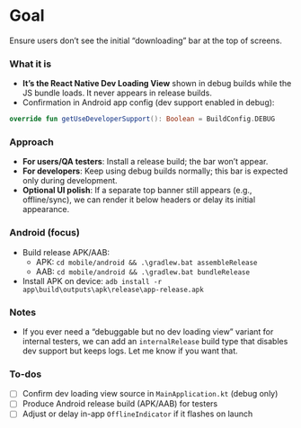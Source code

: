 <!-- 03cfc7dc-2b06-4f3f-acee-2923bf8c939e cea13096-9261-4600-a257-dc0ee602e2df -->
# Goal

Ensure users don’t see the initial “downloading” bar at the top of screens.

### What it is

- **It’s the React Native Dev Loading View** shown in debug builds while the JS bundle loads. It never appears in release builds.
- Confirmation in Android app config (dev support enabled in debug):
```16:30:mobile/android/app/src/main/java/com/foci/mobile/MainApplication.kt
override fun getUseDeveloperSupport(): Boolean = BuildConfig.DEBUG
```


### Approach

- **For users/QA testers**: Install a release build; the bar won’t appear.
- **For developers**: Keep using debug builds normally; this bar is expected only during development.
- **Optional UI polish**: If a separate top banner still appears (e.g., offline/sync), we can render it below headers or delay its initial appearance.

### Android (focus)

- Build release APK/AAB:
  - APK: `cd mobile/android && .\gradlew.bat assembleRelease`
  - AAB: `cd mobile/android && .\gradlew.bat bundleRelease`
- Install APK on device: `adb install -r app\build\outputs\apk\release\app-release.apk`

### Notes

- If you ever need a “debuggable but no dev loading view” variant for internal testers, we can add an `internalRelease` build type that disables dev support but keeps logs. Let me know if you want that.

### To-dos

- [ ] Confirm dev loading view source in `MainApplication.kt` (debug only)
- [ ] Produce Android release build (APK/AAB) for testers
- [ ] Adjust or delay in-app `OfflineIndicator` if it flashes on launch